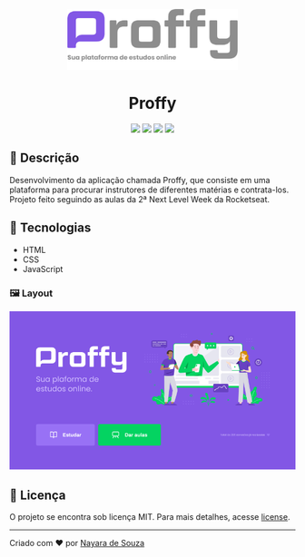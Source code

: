 
<p align='center'><img width='300' src="./images/proffy-git.png"/></p>
<h1 align='center'>Proffy</h1>
<p align='center'>
<img src="https://img.shields.io/github/repo-size/ndesouz1/proffy-nextlevelweek">
<img src="https://img.shields.io/github/languages/count/ndesouz1/proffy-nextlevelweek">
<img src="https://img.shields.io/github/last-commit/ndesouz1/proffy-nextlevelweek">
<img src="https://img.shields.io/github/license/ndesouz1/proffy-nextlevelweek">
</p>

## 🔖 Descrição
<p>Desenvolvimento da aplicação chamada Proffy, que consiste em uma plataforma para procurar instrutores de diferentes matérias e contrata-los. Projeto feito seguindo as aulas da 2ª Next Level Week da Rocketseat.<p>

## 🚀 Tecnologias
- HTML
- CSS
- JavaScript

<h3>🖼 Layout</h3>
<img src="/images/proffy-layout.PNG">

## 📝 Licença
<p>O projeto se encontra sob licença MIT. Para mais detalhes, acesse <a href='LICENSE'>license<a>.</p>

---
<p>Criado com ❤️ por <a href='https://github.com/ndesouz1/' target='_blank'>Nayara de Souza</a></p>
